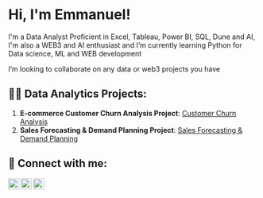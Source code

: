 <h1>Hi, I'm Emmanuel! </h1>

I'm a Data Analyst Proficient in Excel, Tableau, Power BI, SQL, Dune and AI, 
I'm also a WEB3 and AI enthusiast and 
I’m currently learning Python for Data science, ML and WEB development 

I’m looking to collaborate on any data or web3 projects you have 


<h2>👨‍💻 Data Analytics Projects:</h2>

1. **E‑commerce Customer Churn Analysis Project**: 
   [Customer Churn Analysis](https://eatunw.github.io/ecommerce-churn-analysis/)
2. **Sales Forecasting & Demand Planning Project**:
   [Sales Forecasting & Demand Planning](https://eatunw.github.io/sales-forecast-fmcg/)



<h2> 🤳 Connect with me:</h2>

[<img align="left" alt="eatunw | Twitter" width="22px" src="https://cdn.jsdelivr.net/npm/simple-icons@v3/icons/twitter.svg" />][twitter]
[<img align="left" alt="eatunw | LinkedIn" width="22px" src="https://cdn.jsdelivr.net/npm/simple-icons@v3/icons/linkedin.svg" />][linkedin]
[<img align="left" alt="eatunw | Gmail" width="22px" src="https://cdn.jsdelivr.net/npm/simple-icons@v3/icons/gmail.svg" />][gmail]

[twitter]: https://twitter.com/aemmanuel90585
[linkedin]: https://linkedin.com/in/emmanuel-atunde
[gmail]: atundeemmanuel7@gmail.com
